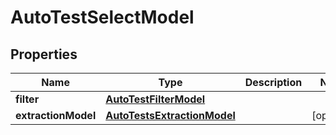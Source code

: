 

# AutoTestSelectModel


## Properties

| Name | Type | Description | Notes |
|------------ | ------------- | ------------- | -------------|
|**filter** | [**AutoTestFilterModel**](AutoTestFilterModel.md) |  |  |
|**extractionModel** | [**AutoTestsExtractionModel**](AutoTestsExtractionModel.md) |  |  [optional] |



